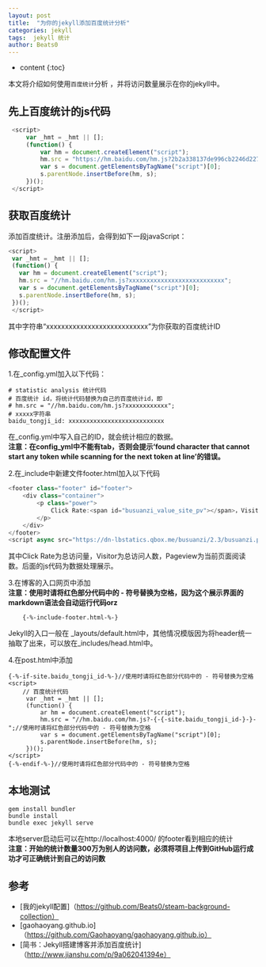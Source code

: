 ```yaml
---
layout: post
title:  "为你的jekyll添加百度统计分析"
categories: jekyll
tags:  jekyll 统计
author: Beats0
---
```


* content
{:toc}

本文将介绍如何使用`百度统计`分析 ，并将访问数量展示在你的jekyll中。

## 先上百度统计的js代码

```js
 <script>
     var _hmt = _hmt || [];
     (function() {
         var hm = document.createElement("script");
         hm.src = "https://hm.baidu.com/hm.js?2b2a338137de996cb2246d227d701736";
         var s = document.getElementsByTagName("script")[0];
         s.parentNode.insertBefore(hm, s);
     })();
 </script>
```



## 获取百度统计

添加百度统计。注册添加后，会得到如下一段javaScript：

```js
<script>
 var _hmt = _hmt || [];
 (function() {
   var hm = document.createElement("script");
   hm.src = "//hm.baidu.com/hm.js?xxxxxxxxxxxxxxxxxxxxxxxxxxx";
   var s = document.getElementsByTagName("script")[0];
   s.parentNode.insertBefore(hm, s);
 })();
 </script>
```

其中字符串“xxxxxxxxxxxxxxxxxxxxxxxxxxx”为你获取的百度统计ID

## 修改配置文件

1.在_config.yml加入以下代码：
```
# statistic analysis 统计代码
# 百度统计 id，将统计代码替换为自己的百度统计id，即
# hm.src = "//hm.baidu.com/hm.js?xxxxxxxxxxxx";
# xxxxx字符串
baidu_tongji_id: xxxxxxxxxxxxxxxxxxxxxxxxxxx
```
在_config.yml中写入自己的ID，就会统计相应的数据。<br>
**注意：在config_yml中不能有tab，否则会提示‘found character that cannot start any token while scanning for the next token at line’的错误。**

2.在_include中新建文件footer.html加入以下代码

```js
<footer class="footer" id="footer">
    <div class="container">
        <p class="power">
            Click Rate:<span id="busuanzi_value_site_pv"></span>，Visitor:<span id="busuanzi_value_site_uv"></span>，Pageview:<span id="busuanzi_value_page_pv"></span>.
        </p>
    </div>
</footer>
<script async src="https://dn-lbstatics.qbox.me/busuanzi/2.3/busuanzi.pure.mini.js"></script>
```

其中Click Rate为总访问量，Visitor为总访问人数，Pageview为当前页面阅读数。后面的js代码为数据处理展示。

3.在博客的入口网页中添加<br>
**注意：使用时请将红色部分代码中的 - 符号替换为空格，因为这个展示界面的markdown语法会自动运行代码orz**

```
    {-%-include-footer.html-%-}
```
Jekyll的入口一般在 _layouts/default.html中，其他情况模版因为将header统一抽取了出来，可以放在_includes/head.html中。

4.在post.html中添加
```
{-%-if-site.baidu_tongji_id-%-}//使用时请将红色部分代码中的 - 符号替换为空格
<script>
    // 百度统计代码
     var _hmt = _hmt || [];
     (function() {
         ar hm = document.createElement("script");
         hm.src = "//hm.baidu.com/hm.js?-{-{-site.baidu_tongji_id-}-}-";//使用时请将红色部分代码中的 - 符号替换为空格
         var s = document.getElementsByTagName("script")[0];
         s.parentNode.insertBefore(hm, s);
     })();
</script>
{-%-endif-%-}//使用时请将红色部分代码中的 - 符号替换为空格
```

## 本地测试

```
gem install bundler
bundle install
bundle exec jekyll serve
```
本地server启动后可以在http://localhost:4000/ 的footer看到相应的统计<br>
**注意：开始的统计数量300万为别人的访问数，必须将项目上传到GitHub运行成功才可正确统计到自己的访问数**

## 参考

- [我的jekyll配置]（https://github.com/Beats0/steam-background-collection）
- [gaohaoyang.github.io]（https://github.com/Gaohaoyang/gaohaoyang.github.io）
- [简书：Jekyll搭建博客并添加百度统计]（http://www.jianshu.com/p/9a062041394e）
